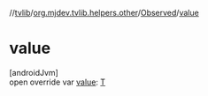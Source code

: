 //[tvlib](../../../index.md)/[org.mjdev.tvlib.helpers.other](../index.md)/[Observed](index.md)/[value](value.md)

# value

[androidJvm]\
open override var [value](value.md): [T](index.md)

